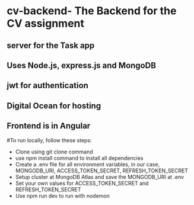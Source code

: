 # cv-backend- The Backend for the CV assignment
## server for the Task app
## Uses Node.js, express.js and MongoDB 
## jwt for authentication
## Digital Ocean for hosting
## Frontend is in Angular

#To run locally, follow these steps:
- Clone using git clone command
- use npm install command to install all dependencies
- Create a .env file for all environment variables, in our case, MONGODB_URI, ACCESS_TOKEN_SECRET, REFRESH_TOKEN_SECRET
- Setup cluster at MongoDB Atlas and save the MONGODB_URI at .env
- Set your own values for ACCESS_TOKEN_SECRET and REFRESH_TOKEN_SECRET
- Use npm run dev to run with nodemon
